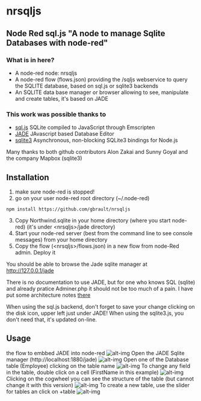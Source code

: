 # nrsqljs
## Node Red sql.js "A node to manage Sqlite Databases with node-red"

### What is in here?
* A node-red node: nrsqljs
* A node-red flow (flows.json) providing the /sqljs webservice to query the SQLITE database, based on sql.js or sqlite3 backends
* An SQLITE data base manager or browser allowing to see, manipulate and create tables, it's based on JADE

### This work was possible thanks to
* [sql.js](https://github.com/kripken/sql.js/)  SQLite compiled to JavaScript through Emscripten
* [JADE](https://github.com/sunnygoyal/jade)  JAvascript based Database Editor
* [sqlite3](https://github.com/mapbox/node-sqlite3) Asynchronous, non-blocking SQLite3 bindings for Node.js

Many thanks to both github contributors Alon Zakai and Sunny Goyal and the company Mapbox (sqlite3) 

## Installation
1. make sure node-red is stopped!
2. go on your user node-red root directory (~/.node-red)

  ```
  npm install https://github.com/gbrault/nrsqljs
  ```
3. Copy Northwind.sqlite in your home directory (where you start node-red) (it's under &lt;nrsqljs&gt;/jade directory)
4. Start your node-red server (best from the command line to see console messages) from your home directory
5. Copy the flow (&lt;nrsqljs&gt;/flows.json) in a new flow from node-Red admin. Deploy it

You should be able to browse the Jade sqlite manager at http://127.0.0.1/jade

There is no documentation to use JADE, but for one who knows SQL (sqlite) and already pratice Adminer.php it should not be too much of a pain.
I have put some architecture notes [there](Architecture.md)

When using the sql.js backend, don't forget to save your change clicking on the disk icon, upper left just under JADE! When using the sqlite3.js, you don't need that, it's updated on-line.

## Usage
the flow to embbed JADE into node-red
![alt-img](https://raw.githubusercontent.com/gbrault/nrsqljs/master/doc/node-red-nrsqljs-flow.png)
Open the JADE Sqlite manager (http://localhost:1880/jade)
![alt-img](https://raw.githubusercontent.com/gbrault/nrsqljs/master/doc/node-red-nrsqljs-open-JADE.png)
Open one of the Database table (Employee) clicking on the table name
![alt-img](https://raw.githubusercontent.com/gbrault/nrsqljs/master/doc/node-red-nrsqljs-open-Employee.png)
To change any field in the table, double click on a cell (FirstName in this example)
![alt-img](https://raw.githubusercontent.com/gbrault/nrsqljs/master/doc/node-red-nrsqljs-open-Employee-Change%20-FirstName.png)
Clicking on the cogwheel you can see the structure of the table (but cannot change it with this version)
![alt-img](https://raw.githubusercontent.com/gbrault/nrsqljs/master/doc/node-red-nrsqljs-open-Employee-structure.png)
To create a new table, use the slider for tables an click on +table
![alt-img](https://raw.githubusercontent.com/gbrault/nrsqljs/master/doc/node-red-nrsqljs-create-table-1.png)
